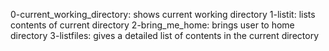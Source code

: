 0-current_working_directory: shows current working directory
1-listit: lists contents of current directory
2-bring_me_home: brings user to home directory
3-listfiles: gives a detailed list of contents in the current directory
